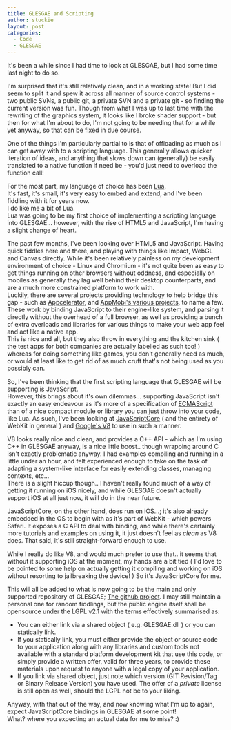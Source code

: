 ```yaml
---
title: GLESGAE and Scripting
author: stuckie
layout: post
categories:
  - Code
  - GLESGAE
---
```

It's been a while since I had time to look at GLESGAE, but I had some time last night to do so.

I'm surprised that it's still relatively clean, and in a working state! But I did seem to split it and spew it across all manner of source control systems - two public SVNs, a public git, a private SVN and a private git - so finding the current version was fun.
Though from what I was up to last time with the rewriting of the graphics system, it looks like I broke shader support - but then for what I'm about to do, I'm not going to be needing that for a while yet anyway, so that can be fixed in due course.

One of the things I'm particularly partial to is that of offloading as much as I can get away with to a scripting language. This generally allows quicker iteration of ideas, and anything that slows down can (generally) be easily translated to a native function if need be - you'd just need to overload the function call!

For the most part, my language of choice has been [Lua][1].<br />
It's fast, it's small, it's very easy to embed and extend, and I've been fiddling with it for years now.<br />
I do like me a bit of Lua.<br />
Lua was going to be my first choice of implementing a scripting language into GLESGAE... however, with the rise of HTML5 and JavaScript, I'm having a slight change of heart.

The past few months, I've been looking over HTML5 and JavaScript. Having quick fiddles here and there, and playing with things like Impact, WebGL and Canvas directly. While it's been relatively painless on my development environment of choice - Linux and Chromium - it's not quite been as easy to get things running on other browsers without oddness, and especially on mobiles as generally they lag well behind their desktop counterparts, and are a much more constrained platform to work with.  
Luckily, there are several projects providing technology to help bridge this gap - such as [Appcelerator][2], and [AppMobi's various projects][3], to name a few. These work by binding JavaScript to their engine-like system, and parsing it directly without the overhead of a full browser, as well as providing a bunch of extra overloads and libraries for various things to make your web app feel and act like a native app.<br />
This is nice and all, but they also throw in everything and the kitchen sink ( the test apps for both companies are actually labelled as such too! ) whereas for doing something like games, you don't generally need as much, or would at least like to get rid of as much cruft that's not being used as you possibly can.

So, I've been thinking that the first scripting language that GLESGAE will be supporting is JavaScript.<br />
However, this brings about it's own dilemmas... supporting JavaScript isn't exactly an easy endeavour as it's more of a specification of [ECMAScript][4] than of a nice compact module or library you can just throw into your code, like Lua. As such, I've been looking at [JavaScriptCore][5] ( and the entirety of WebKit in general ) and [Google's V8][6] to use in such a manner.

V8 looks really nice and clean, and provides a C++ API - which as I'm using C++ in GLESGAE anyway, is a nice little boost.. though wrapping around C isn't exactly problematic anyway. I had examples compiling and running in a little under an hour, and felt experienced enough to take on the task of adapting a system-like interface for easily extending classes, managing contexts, etc...<br />
There is a slight hiccup though.. I haven't really found much of a way of getting it running on iOS nicely, and while GLESGAE doesn't actually support iOS at all just now, it will do in the near future.

JavaScriptCore, on the other hand, does run on iOS...; it's also already embedded in the OS to begin with as it's part of WebKit - which powers Safari. It exposes a C API to deal with binding, and while there's certainly more tutorials and examples on using it, it just doesn't feel as *clean* as V8 does. That said, it's still straight-forward enough to use.

While I really do like V8, and would much prefer to use that.. it seems that without it supporting iOS at the moment, my hands are a bit tied ( I'd love to be pointed to some help on actually getting it compiling and working on iOS without resorting to jailbreaking the device! ) So it's JavaScriptCore for me.

This will all be added to what is now going to be the main and only supported repository of GLESGAE; [The github project][7]. I may still maintain a personal one for random fiddlings, but the public engine itself shall be opensource under the LGPL v2.1 with the terms effectively summarised as:

  * You can either link via a shared object ( e.g. GLESGAE.dll ) or you can statically link.
  * If you statically link, you must either provide the object or source code to your application along with any libraries and custom tools not available with a standard platform development kit that use this code, or simply provide a written offer, valid for three years, to provide these materials upon request to anyone with a legal copy of your application.
  * If you link via shared object, just note which version (GIT Revision/Tag or Binary Release Version) you have used.
The offer of a *private* license is still open as well, should the LGPL not be to your liking.

Anyway, with that out of the way, and now knowing what I'm up to again, expect JavaScriptCore bindings in GLESGAE at some point!<br />
What? where you expecting an actual date for me to miss? :)

 [1]: http://www.lua.org
 [2]: http://www.appcelerator.com/
 [3]: http://www.appmobi.com
 [4]: http://www.ecmascript.org/
 [5]: http://www.webkit.org/projects/javascript/
 [6]: http://code.google.com/p/v8/
 [7]: https://github.com/stuckie/glesgae